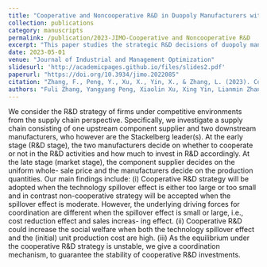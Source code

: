 ```yaml
---
title: "Cooperative and Noncooperative R&D in Duopoly Manufacturers with a Common Supplier"
collection: publications
category: manuscripts
permalink: /publication/2023-JIMO-Cooperative and Noncooperative R&D
excerpt: "This paper studies the strategic R&D decisions of duopoly manufacturers in a supply chain with a common supplier, analyzing cooperative and noncooperative R&D strategies under a Stackelberg game framework."
date: 2023-05-01
venue: "Journal of Industrial and Management Optimization"
slidesurl: 'http://academicpages.github.io/files/slides2.pdf'
paperurl: "https://doi.org/10.3934/jimo.2022085"
citation: "Zhang, F., Peng, Y., Xu, X., Yin, X., & Zhang, L. (2023). Cooperative and Noncooperative R&D in Duopoly Manufacturers with a Common Supplier. <i>Journal of Industrial and Management Optimization</i>, 19(5), 3230–3254. https://doi.org/10.3934/jimo.2022085"
authors: "Fuli Zhang, Yangyang Peng, Xiaolin Xu, Xing Yin, Lianmin Zhang"
---
```


We consider the R&D strategy of firms under competitive environments from the supply chain perspective. Specifically, we investigate a supply chain consisting of one upstream component supplier and two downstream manufacturers, who however are the Stackelberg leader(s). At the early stage (R&D stage), the two manufacturers decide on whether to cooperate or not in the R&D activities and how much to invest in R&D accordingly. At the late stage (market stage), the component supplier decides on the uniform whole- sale price and the manufacturers decide on the production quantities. Our main findings include: (i) Cooperative R&D strategy will be adopted when the technology spillover effect is either too large or too small and in contrast non-cooperative strategy will be accepted when the spillover effect is moderate. However, the underlying driving forces for coordination are different when the spillover effect is small or large, i.e., cost reduction effect and sales increas- ing effect. (ii) Cooperative R&D could increase the social welfare when both the technology spillover effect and the (initial) unit production cost are high. (iii) As the equilibrium under the cooperative R&D strategy is unstable, we give a coordination mechanism, to guarantee the stability of cooperative R&D investments.

